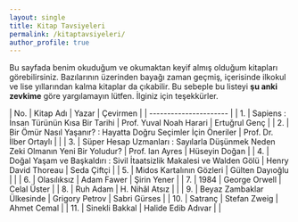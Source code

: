 ```yaml
---
layout: single
title: Kitap Tavsiyeleri
permalink: /kitaptavsiyeleri/
author_profile: true
---
```


Bu sayfada benim okuduğum ve okumaktan keyif almış olduğum kitapları görebilirsiniz. Bazılarının üzerinden bayağı zaman geçmiş, içerisinde ilkokul ve lise yıllarından kalma kitaplar da çıkabilir. Bu sebeple bu listeyi **şu anki zevkime** göre yargılamayın lütfen. İlginiz için teşekkürler.

| No.                    | Kitap Adı | Yazar | Çevirmen |
| ---------------------- |
| 1.                     | Sapiens : İnsan Türünün Kısa Bir Tarihi | Prof. Yuval Noah Harari | Ertuğrul Genç |
| 2.                     | Bir Ömür Nasıl Yaşanır? : Hayatta Doğru Seçimler İçin Öneriler | Prof. Dr. İlber Ortaylı |  |
| 3.                     | Süper Hesap Uzmanları : Sayılarla Düşünmek Neden Zeki Olmanın Yeni Bir Yoludur? | Prof. Ian Ayres | Hüseyin Doğan |
| 4.                     | Doğal Yaşam ve Başkaldırı : Sivil İtaatsizlik Makalesi ve Walden Gölü | Henry David Thoreau | Seda Çiftçi |
| 5.                     | Midos Kartalının Gözleri | Gülten Dayıoğlu |  |
| 6.                     | Olasılıksız | Adam Fawer | Şirin Yener |
| 7.                     | 1984 | George Orwell | Celal Üster |
| 8.                     | Ruh Adam | H. Nihâl Atsız |  |
| 9.                     | Beyaz Zambaklar Ülkesinde | Grigory Petrov | Sabri Gürses |
| 10.                     | Satranç | Stefan Zweig | Ahmet Cemal |
| 11.                    | Sinekli Bakkal | Halide Edib Adıvar |  |